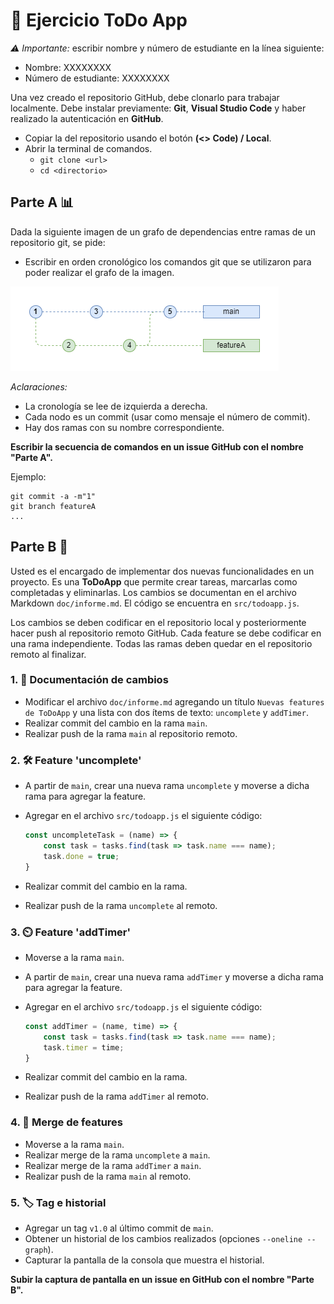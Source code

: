 # 📝 Ejercicio ToDo App

*:warning: Importante:* escribir nombre y número de estudiante en la línea siguiente:  
- Nombre: XXXXXXXX  
- Número de estudiante: XXXXXXXX

Una vez creado el repositorio GitHub, debe clonarlo para trabajar localmente. Debe instalar previamente: **Git**, **Visual Studio Code** y haber realizado la autenticación en **GitHub**.

- Copiar la <url> del repositorio usando el botón **(<> Code) / Local**.
- Abrir la terminal de comandos.
    - `git clone <url>`
    - `cd <directorio>` 

## Parte A 📊

Dada la siguiente imagen de un grafo de dependencias entre ramas de un repositorio git, se pide:

- Escribir en orden cronológico los comandos git que se utilizaron para poder realizar el grafo de la imagen.

![Diagrama ramas](branch.png)

*Aclaraciones:*
- La cronología se lee de izquierda a derecha.
- Cada nodo es un commit (usar como mensaje el número de commit).
- Hay dos ramas con su nombre correspondiente.

**Escribir la secuencia de comandos en un issue GitHub con el nombre "Parte A".**

Ejemplo:
```
git commit -a -m"1"
git branch featureA
...
```

## Parte B 🚀

Usted es el encargado de implementar dos nuevas funcionalidades en un proyecto. Es una **ToDoApp** que permite crear tareas, marcarlas como completadas y eliminarlas.
Los cambios se documentan en el archivo Markdown `doc/informe.md`. El código se encuentra en `src/todoapp.js`.

Los cambios se deben codificar en el repositorio local y posteriormente hacer push al repositorio remoto GitHub. Cada feature se debe codificar en una rama independiente. Todas las ramas deben quedar en el repositorio remoto al finalizar.

### 1. 📄 Documentación de cambios 
   - Modificar el archivo `doc/informe.md` agregando un título `Nuevas features de ToDoApp` y una lista con dos ítems de texto: `uncomplete` y `addTimer`.
   - Realizar commit del cambio en la rama `main`.
   - Realizar push de la rama `main` al repositorio remoto.

### 2. 🛠️ Feature 'uncomplete'
- A partir de `main`, crear una nueva rama `uncomplete` y moverse a dicha rama para agregar la feature.
- Agregar en el archivo `src/todoapp.js` el siguiente código:
 
    ```javascript
    const uncompleteTask = (name) => {
        const task = tasks.find(task => task.name === name);
        task.done = true;
    }
    ```
- Realizar commit del cambio en la rama.
- Realizar push de la rama `uncomplete` al remoto.

### 3. ⏲️ Feature 'addTimer'
- Moverse a la rama `main`.
- A partir de `main`, crear una nueva rama `addTimer` y moverse a dicha rama para agregar la feature.
- Agregar en el archivo `src/todoapp.js` el siguiente código:
  
    ```javascript 
    const addTimer = (name, time) => {
        const task = tasks.find(task => task.name === name);
        task.timer = time;
    }
    ```
- Realizar commit del cambio en la rama.
- Realizar push de la rama `addTimer` al remoto.

### 4. 🔄 Merge de features
- Moverse a la rama `main`.
- Realizar merge de la rama `uncomplete` a `main`.
- Realizar merge de la rama `addTimer` a `main`.
- Realizar push de la rama `main` al remoto.

### 5. 🏷️ Tag e historial
- Agregar un tag `v1.0` al último commit de `main`.
- Obtener un historial de los cambios realizados (opciones `--oneline --graph`).
- Capturar la pantalla de la consola que muestra el historial.

**Subir la captura de pantalla en un issue en GitHub con el nombre "Parte B".**
